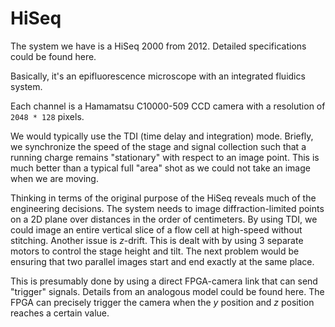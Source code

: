 # HiSeq

The system we have is a HiSeq 2000 from 2012. Detailed specifications could be found here.

Basically, it's an epifluorescence microscope with an integrated fluidics system.

Each channel is a Hamamatsu C10000-509 CCD camera with a resolution of `2048 * 128` pixels.

We would typically use the TDI (time delay and integration) mode.
Briefly, we synchronize the speed of the stage and signal collection such that a running charge remains "stationary" with respect to an image point.
This is much better than a typical full "area" shot as we could not take an image when we are moving.

Thinking in terms of the original purpose of the HiSeq reveals much of the engineering decisions.
The system needs to image diffraction-limited points on a 2D plane over distances in the order of centimeters.
By using TDI, we could image an entire vertical slice of a flow cell at high-speed without stitching.
Another issue is $z$-drift. This is dealt with by using 3 separate motors to control the stage height and tilt.
The next problem would be ensuring that two parallel images start and end exactly at the same place.

This is presumably done by using a direct FPGA-camera link that can send "trigger" signals. Details from an analogous model could be found here.
The FPGA can precisely trigger the camera when the $y$ position and $z$ position reaches a certain value.